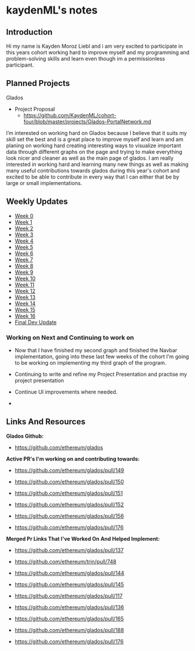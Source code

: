 # kaydenML's notes

## Introduction

Hi my name is Kayden Moroz Liebl and i am very excited to participate in this years cohort working hard to improve myself and my programming and problem-solving skills and learn even though im a permissionless participant.

 

## Planned Projects

Glados

- Project Proposal
  - https://github.com/KaydenML/cohort-four/blob/master/projects/Glados-PortalNetwork.md

I’m interested on working hard on Glados because I believe that it suits my skill set the best and is a great place to improve myself and learn and am planing on working hard creating interesting ways to visualize important data through different graphs on the page and trying to make everything look nicer and cleaner as well as the main page of glados. I am really interested in working hard and learning many new things as well as making many useful contributions towards glados during this year's cohort and excited to be able to contribute in every way that I can either that be by large or small implementations.


## Weekly Updates

- [Week 0](https://hackmd.io/msw-q59mQ1WIEy2s0qwbSQ?view) 
- [Week 1](https://hackmd.io/@v8QYUEqNQI-q90vwuMaJaw/B1fzDR492)
- [Week 2](https://hackmd.io/@v8QYUEqNQI-q90vwuMaJaw/S1t-Tmyon)
- [Week 3](https://hackmd.io/@v8QYUEqNQI-q90vwuMaJaw/HkVl5dhjh)
- [Week 4](https://hackmd.io/@v8QYUEqNQI-q90vwuMaJaw/Bytjmsfh3)
- [Week 5](https://hackmd.io/@v8QYUEqNQI-q90vwuMaJaw/S1wFfX23h)
- [Week 6](https://hackmd.io/@v8QYUEqNQI-q90vwuMaJaw/SynHLNBTh)
- [Week 7](https://hackmd.io/@v8QYUEqNQI-q90vwuMaJaw/SkDUd50an)
- [Week 8](https://hackmd.io/@v8QYUEqNQI-q90vwuMaJaw/SJcjUNtC2)
- [Week 9](https://hackmd.io/@v8QYUEqNQI-q90vwuMaJaw/HJj1OtQkp)
- [Week 10](https://hackmd.io/@v8QYUEqNQI-q90vwuMaJaw/S1iIpQ61a)
- [Week 11](https://hackmd.io/@v8QYUEqNQI-q90vwuMaJaw/SJK8N0Sga)
- [Week 12](https://hackmd.io/@v8QYUEqNQI-q90vwuMaJaw/S1KdrvgWT)
- [Week 13](https://hackmd.io/@v8QYUEqNQI-q90vwuMaJaw/rkobPsYWp)
- [Week 14](https://hackmd.io/@v8QYUEqNQI-q90vwuMaJaw/H10DvymMa)
- [Week 15](https://hackmd.io/@v8QYUEqNQI-q90vwuMaJaw/H1aQpKhM6)
- [Week 16](https://hackmd.io/@v8QYUEqNQI-q90vwuMaJaw/SygvXIH7T)
- [Final Dev Update](https://hackmd.io/@v8QYUEqNQI-q90vwuMaJaw/HJV0WR5mp)

### Working on Next and Continuing to work on

- Now that I have finished my second graph and finished the Navbar implementation, going into these last few weeks of the cohort I'm going to be working on implementing my third graph of the program.


- Continuing to write and refine my Project Presentation and practise my project presentation


- Continue UI improvements where needed.

- 
## Links And Resources

**Glados Github:**

- https://github.com/ethereum/glados

**Active PR's I'm working on and contributing towards:**

- https://github.com/ethereum/glados/pull/149

- https://github.com/ethereum/glados/pull/150

- https://github.com/ethereum/glados/pull/151

- https://github.com/ethereum/glados/pull/152

- https://github.com/ethereum/glados/pull/156

- https://github.com/ethereum/glados/pull/176

**Merged Pr Links That I've Worked On And Helped Implement:**
- https://github.com/ethereum/glados/pull/137

- https://github.com/ethereum/trin/pull/748

- https://github.com/ethereum/glados/pull/144

- https://github.com/ethereum/glados/pull/145

- https://github.com/ethereum/glados/pull/117

- https://github.com/ethereum/glados/pull/136

- https://github.com/ethereum/glados/pull/165

- https://github.com/ethereum/glados/pull/188

- https://github.com/ethereum/glados/pull/176